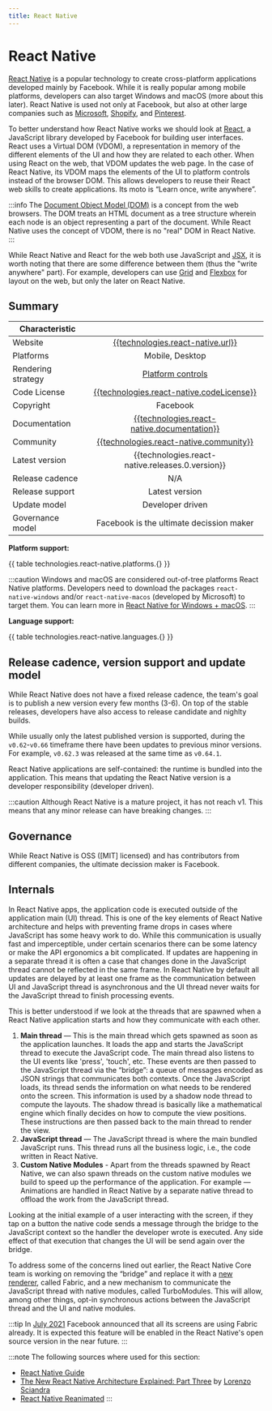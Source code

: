 ```yaml
---
title: React Native
---
```


# React Native

[React Native] is a popular technology to create cross-platform applications developed mainly
by Facebook. While it is really popular among mobile platforms, developers can also target Windows
and macOS (more about this later).
React Native is used not only at Facebook, but also at other large companies such as
[Microsoft][MS RN], [Shopify][Shopify RN], and [Pinterest][Pinterest RN].

To better understand how React Native works we should look at [React], a JavaScript library
developed by Facebook for building user interfaces. React uses a Virtual DOM (VDOM), a
representation in memory of the different elements of the UI and how they are related to each other.
When using React on the web, that VDOM updates the web page. In the case of React Native, its VDOM
maps the elements of the UI to platform controls instead of the browser DOM. This allows developers
to reuse their React web skills to create applications. Its moto is “Learn once, write anywhere”.

:::info
The [Document Object Model (DOM)][DOM] is a concept from the web browsers. The DOM treats an HTML
document as a tree structure wherein each node is an object representing a part of the document.
While React Native uses the concept of VDOM, there is no "real" DOM in React Native.
:::

While React Native and React for the web both use JavaScript and [JSX], it is worth noting that
there are some difference between them (thus the "write anywhere" part). For example, developers
can use [Grid] and [Flexbox] for layout on the web, but only the later on React Native.

<!-- Talk about extensibility -->

## Summary

| Characteristic |        |
| -------------- | :----: |
| Website | [{{technologies.react-native.url}}]({{technologies.react-native.url}}) |
| Platforms | Mobile, Desktop |
| Rendering strategy | [Platform controls] |
| Code License | [{{technologies.react-native.codeLicense}}] |
| Copyright | Facebook |
| Documentation | [{{technologies.react-native.documentation}}]({{technologies.react-native.documentation}}) |
| Community | [{{technologies.react-native.community}}]({{technologies.react-native.community}}) |
| Latest version | {{technologies.react-native.releases.0.version}} |
| Release cadence | N/A |
| Release support | Latest version |
| Update model | Developer driven |
| Governance model | Facebook is the ultimate decission maker |

**Platform support:**

{{ table technologies.react-native.platforms.{} }}

:::caution
Windows and macOS are considered out-of-tree platforms React Native platforms. Developers need to
download the packages `react-native-windows` and/or `react-native-macos` (developed
by Microsoft) to target them. You can learn more in [React Native for Windows + macOS][RN desktop].
:::

**Language support:**

{{ table technologies.react-native.languages.{} }}

## Release cadence, version support and update model

While React Native does not have a fixed release cadence, the team's goal is to publish a new
version every few months (3-6). On top of the stable releases, developers have also access to
release candidate and nighlty builds.

While usually only the latest published version is supported, during the `v0.62`-`v0.66` timeframe
there have been updates to previous minor versions. For example, `v0.62.3` was released at the same
time as `v0.64.1`.

React Native applications are self-contained: the runtime is bundled into the application. This
means that updating the React Native version is a developer responsibility (developer driven).

:::caution
Although React Native is a mature project, it has not reach v1. This means that any minor release
can have breaking changes.
:::

## Governance

While React Native is OSS ([MIT] licensed) and has contributors from different companies, the
ultimate decission maker is Facebook.

## Internals

In React Native apps, the application code is executed outside of the application main (UI) thread.
This is one of the key elements of React Native architecture and helps with preventing frame drops
in cases where JavaScript has some heavy work to do. While this communication is usually fast and
imperceptible, under certain scenarios there can be some latency or make the API ergonomics a bit
complicated. If updates are happening in a separate thread it is often a case that changes done in
the JavaScript thread cannot be reflected in the same frame. In React Native by default all updates
are delayed by at least one frame as the communication between UI and JavaScript thread is
asynchronous and the UI thread never waits for the JavaScript thread to finish processing events.

This is better understood if we look at the threads that are spawned when a React Native application
starts and how they communicate with each other.

<!-- Simplified diagram of the threads -->

1. **Main thread** — This is the main thread which gets spawned as soon as the application launches.
   It loads the app and starts the JavaScript thread to execute the JavaScript code.
   The main thread also listens to the UI events like 'press', 'touch', etc. These events are then
   passed to the JavaScript thread via the “bridge”: a queue of messages encoded as JSON strings
   that communicates both contexts.
   Once the JavaScript loads, its thread sends the information on what needs to be rendered onto the
   screen.
   This information is used by a shadow node thread to compute the layouts. The shadow thread is
   basically like a mathematical engine which finally decides on how to compute the view positions.
   These instructions are then passed back to the main thread to render the view.
1. **JavaScript thread** — The JavaScript thread is where the main bundled JavaScript runs.
   This thread runs all the business logic, i.e., the code written in React Native.
1. **Custom Native Modules** - Apart from the threads spawned by React Native, we can also spawn
   threads on the custom native modules we build to speed up the performance of the application. For
   example — Animations are handled in React Native by a separate native thread to offload the work
   from the JavaScript thread.

Looking at the initial example of a user interacting with the screen, if they tap on a button the
native code sends a message through the bridge to the JavaScript context so the handler the
developer wrote is executed. Any side effect of that execution that changes the UI will be send
again over the bridge.

<!-- Diagram of messages being sent -->

To address some of the concerns lined out earlier, the React Native Core team is working on removing
the “bridge” and replace it with a [new renderer][Fabric], called Fabric, and a new mechanism to
communicate the JavaScript thread with native modules, called TurboModules.
This will allow, among other things, opt-in synchronous actions between the JavaScript thread and
the UI and native modules.

:::tip
In [July 2021][Facebook fabric] Facebook announced that all its screens are using Fabric already. It
is expected this feature will be enabled in the React Native's open source version in the near
future.
:::

:::note
The following sources where used for this section:

* [React Native Guide]
* [The New React Native Architecture Explained: Part Three] by [Lorenzo Sciandra]
* [React Native Reanimated]
:::

<!-- Ref links -->

[DOM]: https://en.wikipedia.org/wiki/Document_Object_Model
[Embedded browser engine]: ./browser-engine.md#embedded-browser-engine
[Facebook Fabric]: https://twitter.com/joshuaisgross/status/1415099495285608453
[Fabric]: https://reactnative.dev/blog/2018/06/14/state-of-react-native-2018
[Flexbox]: https://developer.mozilla.org/en-US/docs/Learn/CSS/CSS_layout/GridsS_layout/Flexbox
[Grid]: https://developer.mozilla.org/en-US/docs/Learn/CSS/CSS_layout/Grids
[JSX]: https://reactjs.org/docs/introducing-jsx.html
[Lorenzo Sciandra]: https://twitter.com/Kelset
[{{technologies.react-native.codeLicense}}]: https://github.com/facebook/react-native/blob/main/LICENSE
[MS RN]: https://twitter.com/safaiyeh/status/1219294459298344961
[Pinterest RN]: https://medium.com/pinterest-engineering/supporting-react-native-at-pinterest-f8c2233f90e6
[Platform controls]: ./platform-controls.md
[React]: https://reactjs.org/
[React Native]: https://reactnative.dev
[React Native Guide]: https://www.reactnative.guide/3-react-native-internals/3.1-react-native-internals.html
[React Native Reanimated]: https://docs.swmansion.com/react-native-reanimated/docs/
[RN desktop]: https://microsoft.github.io/react-native-windows/
[RN code]: https://github.com/facebook/react-native
[Shopify RN]: https://engineering.shopify.com/blogs/engineering/react-native-future-mobile-shopify
[The New React Native Architecture Explained: Part Three]: https://formidable.com/blog/2019/fabric-turbomodules-part-3/